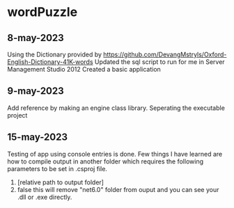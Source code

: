 # wordPuzzle
## 8-may-2023
Using the Dictionary provided by https://github.com/DevangMstryls/Oxford-English-Dictionary-41K-words
Updated the sql script to run for me in Server Management Studio 2012
Created a basic application
## 9-may-2023
Add reference by making an engine class library. Seperating the executable project 
## 15-may-2023
Testing of app using console entries is done. Few things I have learned are how to compile output in another folder which requires the following parameters to be set in .csproj file.
1. <OutputPath>[relative path to output folder]</OutputPath>
2. <AppendTargetFrameworkToOutputPath>false</AppendTargetFrameworkToOutputPath> this will remove "net6.0" folder from ouput and you can see your .dll or .exe directly.
